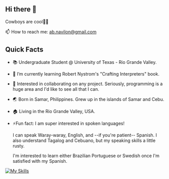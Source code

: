 ## Hi there 👋

Cowboys are cool🤠🐄

📫 How to reach me: ab.navilon@gmail.com

## Quick Facts
- 📚 Undergraduate Student @ University of Texas - Rio Grande Valley.
- 🌱 I’m currently learning Robert Nystrom's "Crafting Interpreters" book.
- 👯 Interested in collaborating on any project. Seriously, programming is a huge area and I'd like to see all that I can.
- 🌏 Born in Samar, Philippines. Grew up in the islands of Samar and Cebu. 
- 🏠 Living in the Rio Grande Valley, USA.
- ⚡Fun fact:
  I am super interested in spoken languages!
  
  I can speak Waray-waray, English, and --if you're patient-- Spanish. I also understand Tagalog and Cebuano, but my speaking skills a little rusty.

  I'm interested to learn either Brazilian Portuguese or Swedish once I'm satisfied with my Spanish.


 
[![My Skills](https://skillicons.dev/icons?i=cpp,c,python,ruby,rails,lua)](https://skillicons.dev)


